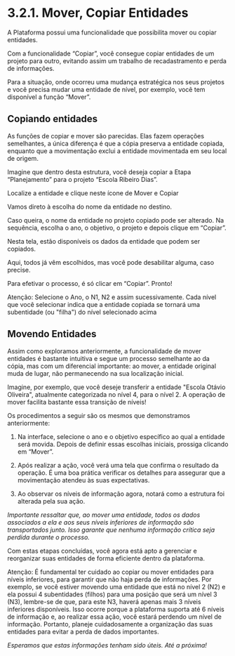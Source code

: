 # 3.2.1. Mover, Copiar Entidades

A Plataforma possui uma funcionalidade que possibilita mover ou copiar entidades.

Com a funcionalidade “Copiar”, você consegue copiar entidades de um projeto para outro, evitando assim um trabalho de recadastramento e perda de informações.

Para a situação, onde ocorreu uma mudança estratégica nos seus projetos e você precisa mudar uma entidade de nível, por exemplo, você tem disponível a função “Mover”.

## Copiando entidades

As funções de copiar e mover são parecidas. Elas fazem operações semelhantes, a única diferença é que a cópia preserva a entidade copiada, enquanto que a movimentação exclui a entidade movimentada em seu local de origem.

Imagine que dentro desta estrutura, você deseja copiar a Etapa “Planejamento” para o projeto “Escola Ribeiro Dias”.

Localize a entidade e clique neste ícone de Mover e Copiar

Vamos direto à escolha do nome da entidade no destino.

Caso queira, o nome da entidade no projeto copiado pode ser alterado. Na sequência, escolha o ano, o objetivo, o projeto e depois clique em “Copiar”.

Nesta tela, estão disponíveis os dados da entidade que podem ser copiados.

Aqui, todos já vêm escolhidos, mas você pode desabilitar alguma, caso precise.

Para efetivar o processo, é só clicar em “Copiar”. Pronto!

Atenção: Selecione o Ano, o N1, N2 e assim sucessivamente. Cada nível que você selecionar indica que a entidade copiada se tornará uma subentidade (ou "filha") do nível selecionado acima

## Movendo Entidades

Assim como exploramos anteriormente, a funcionalidade de mover entidades é bastante intuitiva e segue um processo semelhante ao da cópia, mas com um diferencial importante: ao mover, a entidade original muda de lugar, não permanecendo na sua localização inicial.

Imagine, por exemplo, que você deseje transferir a entidade "Escola Otávio Oliveira", atualmente categorizada no nível 4, para o nível 2. A operação de mover facilita bastante essa transição de níveis!

Os procedimentos a seguir são os mesmos que demonstramos anteriormente:

1. Na interface, selecione o ano e o objetivo específico ao qual a entidade será movida. Depois de definir essas escolhas iniciais, prossiga clicando em “Mover”.  

2. Após realizar a ação, você verá uma tela que confirma o resultado da operação. É uma boa prática verificar os detalhes para assegurar que a movimentação atendeu às suas expectativas.
3. Ao observar os níveis de informação agora, notará como a estrutura foi alterada pela sua ação.  

_Importante ressaltar que, ao mover uma entidade, todos os dados associados a ela e aos seus níveis inferiores de informação são transportados junto. Isso garante que nenhuma informação crítica seja perdida durante o processo._

Com estas etapas concluídas, você agora está apto a gerenciar e reorganizar suas entidades de forma eficiente dentro da plataforma.

Atenção: É fundamental ter cuidado ao copiar ou mover entidades para níveis inferiores, para garantir que não haja perda de informações. Por exemplo, se você estiver movendo uma entidade que está no nível 2 (N2) e ela possui 4 subentidades (filhos) para uma posição que será um nível 3 (N3), lembre-se de que, para este N3, haverá apenas mais 3 níveis inferiores disponíveis. Isso ocorre porque a plataforma suporta até 6 níveis de informação e, ao realizar essa ação, você estará perdendo um nível de informação. Portanto, planeje cuidadosamente a organização das suas entidades para evitar a perda de dados importantes.

_Esperamos que estas informações tenham sido úteis. Até a próxima!_

